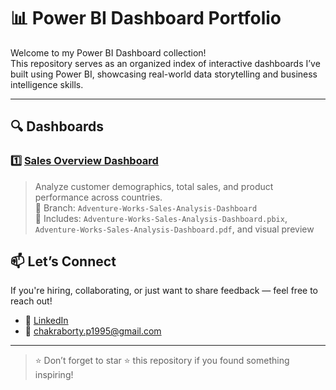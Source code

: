 # 📊 Power BI Dashboard Portfolio

Welcome to my Power BI Dashboard collection!  
This repository serves as an organized index of interactive dashboards I’ve built using Power BI, showcasing real-world data storytelling and business intelligence skills.

---

## 🔍 Dashboards

### 1️⃣ [Sales Overview Dashboard](https://github.com/yourusername/PowerBI-Dashboards/tree/Adventure-Works-Sales-Analysis-Dashboard)
> Analyze customer demographics, total sales, and product performance across countries.  
> 📁 Branch: `Adventure-Works-Sales-Analysis-Dashboard`  
> 📄 Includes: `Adventure-Works-Sales-Analysis-Dashboard.pbix`, `Adventure-Works-Sales-Analysis-Dashboard.pdf`, and visual preview


## 📫 Let’s Connect

If you're hiring, collaborating, or just want to share feedback — feel free to reach out!

- 🔗 [LinkedIn](https://www.linkedin.com/in/priyajit-chakraborty-16ppc2003/)
- 📧 chakraborty.p1995@gmail.com

---

> ⭐ Don’t forget to star ⭐ this repository if you found something inspiring!
